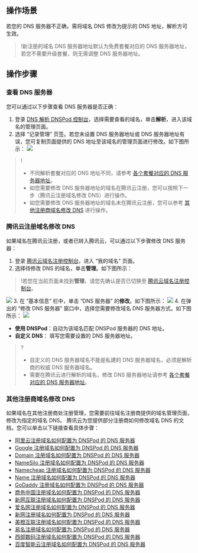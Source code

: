 ## 操作场景

若您的 DNS 服务器不正确，需将域名 DNS 修改为提示的 DNS 地址，解析方可生效。
>!新注册的域名 DNS 服务器地址默认为免费套餐对应的 DNS 服务器地址，若您不需要升级套餐，则无需调整 DNS 服务器地址。

## 操作步骤

### 查看 DNS 服务器
您可以通过以下步骤查看 DNS 服务器是否正确：
1. 登录 [DNS 解析 DNSPod 控制台](https://console.cloud.tencent.com/cns)，选择需要查看的域名，单击**解析**，进入该域名的管理页面。
2. 选择 “记录管理” 页签。若您未设置 DNS 服务器地址或 DNS 服务器地址有误，您可复制页面提供的 DNS 地址至该域名的管理页面进行修改。如下图所示：
![](https://main.qcloudimg.com/raw/db7f868c22b7bdf94a9186457b9bb75f.png)
>!
>- 不同解析套餐对应的 DNS 地址不同，请参考 [各个套餐对应的 DNS 服务器地址](https://cloud.tencent.com/document/product/302/9070)。
>- 如您需要修改 DNS 服务器地址的域名在腾讯云注册，您可以按照下一步（腾讯云注册域名修改 DNS）进行操作。
>- 如您需要修改 DNS 服务器地址的域名未在腾讯云注册，您可以参考 [其他注册商域名修改 DNS](#edit) 进行操作。
>

### 腾讯云注册域名修改 DNS[](id:serverAddress)
如果域名在腾讯云注册，或者已转入腾讯云，可以通过以下步骤修改 DNS 服务器：
1. 登录 [腾讯云域名注册控制台](https://console.cloud.tencent.com/domain/)，进入 “我的域名” 页面。
2. 选择待修改 DNS 的域名，单击**管理**。如下图所示：
>!若您在当前页面未找到**管理**，请您先确认是否已切换至 [腾讯云域名注册控制台](https://console.cloud.tencent.com/domain/)。
>
![](https://main.qcloudimg.com/raw/4d4176b985b22d48860279a72ef53222.png)
3. 在 “基本信息” 栏中，单击 “DNS 服务器” 的**修改**。如下图所示：
![](https://main.qcloudimg.com/raw/f21df33c228720705e1a0cfb0cae9fc6.png)
4. 在弹出的 “修改 DNS 服务器” 窗口中，选择您需要修改域名 DNS 服务器方式。如下图所示：
![](https://main.qcloudimg.com/raw/3395c68a22bb248fd5275bb96ad0f299.png)
 - **使用 DNSPod**：自动为该域名匹配 DNSPod 服务器的 DNS 地址。
 - **自定义 DNS**： 填写您需要设置的 DNS 服务器地址。
>? 
>- 自定义的 DNS 服务器域名不能是私建的 DNS 服务器域名，必须是解析商的权威 DNS 服务器域名。
>- 需要在腾讯云进行解析的域名，修改 DNS 服务器地址请参考 [各个套餐对应的 DNS 服务器地址](https://cloud.tencent.com/document/product/302/9070)。
  

### 其他注册商域名修改 DNS[](id:edit)
如果域名在其他注册商处注册管理，您需要前往域名注册商提供的域名管理页面，修改为指定的域名 DNS。
腾讯云为您提供部分注册商如何修改域名 DNS 的文档，您可以单击以下链接查看具体步骤：
<ul>
<li><a href="https://docs.dnspod.cn/dns/5ffd613346757d460d99ed5b/">阿里云注册域名如何配置为 DNSPod 的 DNS 服务器</a></li>
<li><a href="https://docs.dnspod.cn/dns/5ffd1c9a46757d460d99ed34/">Google 注册域名如何配置为 DNSPod 的 DNS 服务器</a></li>
<li><a href="https://docs.dnspod.cn/dns/5ffd1aca46757d460d99ed2c/">Domain 注册域名如何配置为 DNSPod 的 DNS 服务器</a></li>
<li><a href="https://docs.dnspod.cn/dns/5ffd132746757d460d99ed24/">NameSilo 注册域名如何配置为 DNSPod 的 DNS 服务器</a></li>
<li><a href="https://docs.dnspod.cn/dns/5ffd0e0946757d460d99ed1c/">Namecheap 注册域名如何配置为 DNSPod 的 DNS 服务器</a></li>
<li><a href="https://docs.dnspod.cn/dns/5ffc364b46757d460d99ed14/">Name 注册域名如何配置为 DNSPod 的 DNS 服务器</a></li>
<li><a href="https://docs.dnspod.cn/dns/5ffc15f646757d460d99ed0a/">GoDaddy 注册域名如何配置为 DNSPod 的 DNS 服务器</a></li>
<li><a href="https://docs.dnspod.cn/dns/5ffc11c446757d460d99ecfa/">商务中国注册域名如何配置为 DNSPod 的 DNS 服务器</a></li>
<li><a href="https://docs.dnspod.cn/dns/5ffc0a2c46757d460d99ecf2/">新网互联注册域名如何配置为 DNSPod 的 DNS 服务器</a></li>
<li><a href="https://docs.dnspod.cn/dns/5ffc07d146757d460d99ece9/"> 爱名网注册域名如何配置为 DNSPod 的 DNS 服务器</a></li>
<li><a href="https://docs.dnspod.cn/dns/5ffc060e46757d460d99ece0/">新网注册域名如何配置为 DNSPod 的 DNS 服务器</a></li>
<li><a href="https://docs.dnspod.cn/dns/5ffbffed46757d460d99ecd5/">美橙互联注册域名如何配置为 DNSPod 的 DNS 服务器</a></li>
<li><a href="https://docs.dnspod.cn/dns/5ffbccf346757d460d99eccd/">易名注册域名如何配置为 DNSPod 的 DNS 服务器</a></li>
<li><a href="https://docs.dnspod.cn/dns/5ffbc4f146757d460d99ecc4/">西部数码注册域名如何配置为 DNSPod 的 DNS 服务器</a></li>
<li><a href="https://docs.dnspod.cn/dns/5ffbbd8346757d460d99ecba/">百度智能云注册域名如何配置为 DNSPod 的 DNS 服务器</a></li>
</ul>



